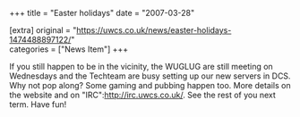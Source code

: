 +++
title = "Easter holidays"
date = "2007-03-28"

[extra]
original = "https://uwcs.co.uk/news/easter-holidays-1474488897122/"    
categories = ["News Item"]
+++

If you still happen to be in the vicinity, the WUGLUG are still meeting on Wednesdays and the Techteam are busy setting up our new servers in DCS. Why not pop along? Some gaming and pubbing happen too. More details on the website and on "IRC":http://irc.uwcs.co.uk/. See the rest of you next term. Have fun\!

